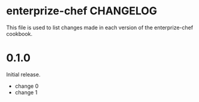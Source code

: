 # enterprize-chef CHANGELOG

This file is used to list changes made in each version of the enterprize-chef cookbook.

# 0.1.0

Initial release.

- change 0
- change 1

